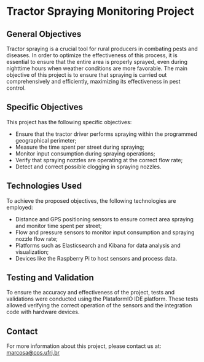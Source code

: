 # Tractor Spraying Monitoring Project

## General Objectives

Tractor spraying is a crucial tool for rural producers in combating pests and diseases. In order to optimize the effectiveness of this process, it is essential to ensure that the entire area is properly sprayed, even during nighttime hours when weather conditions are more favorable. The main objective of this project is to ensure that spraying is carried out comprehensively and efficiently, maximizing its effectiveness in pest control.

## Specific Objectives

This project has the following specific objectives:

- Ensure that the tractor driver performs spraying within the programmed geographical perimeter;
- Measure the time spent per street during spraying;
- Monitor input consumption during spraying operations;
- Verify that spraying nozzles are operating at the correct flow rate;
- Detect and correct possible clogging in spraying nozzles.

## Technologies Used

To achieve the proposed objectives, the following technologies are employed:

- Distance and GPS positioning sensors to ensure correct area spraying and monitor time spent per street;
- Flow and pressure sensors to monitor input consumption and spraying nozzle flow rate;
- Platforms such as Elasticsearch and Kibana for data analysis and visualization;
- Devices like the Raspberry Pi to host sensors and process data.

## Testing and Validation

To ensure the accuracy and effectiveness of the project, tests and validations were conducted using the PlataformIO IDE platform. These tests allowed verifying the correct operation of the sensors and the integration code with hardware devices.

## Contact

For more information about this project, please contact us at: [marcosa@cos.ufrj.br](mailto:marcosa@cos.ufrj.br)
